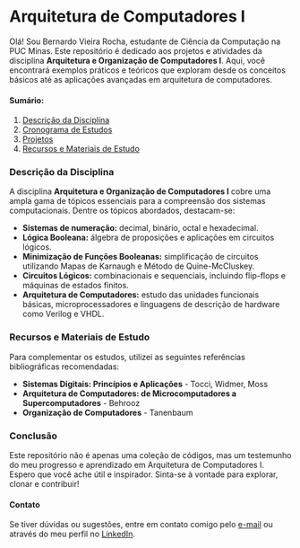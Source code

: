 # Arquitetura de Computadores I

Olá! Sou Bernardo Vieira Rocha, estudante de Ciência da Computação na PUC Minas. Este repositório é dedicado aos projetos e atividades da disciplina **Arquitetura e Organização de Computadores I**. Aqui, você encontrará exemplos práticos e teóricos que exploram desde os conceitos básicos até as aplicações avançadas em arquitetura de computadores.

#### Sumário:
1. [Descrição da Disciplina](#descrição-da-disciplina)
2. [Cronograma de Estudos](#cronograma-de-estudos)
3. [Projetos](#projetos)
4. [Recursos e Materiais de Estudo](#recursos-e-materiais-de-estudo)

### Descrição da Disciplina
A disciplina **Arquitetura e Organização de Computadores I** cobre uma ampla gama de tópicos essenciais para a compreensão dos sistemas computacionais. Dentre os tópicos abordados, destacam-se:

- **Sistemas de numeração:** decimal, binário, octal e hexadecimal.
- **Lógica Booleana:** álgebra de proposições e aplicações em circuitos lógicos.
- **Minimização de Funções Booleanas:** simplificação de circuitos utilizando Mapas de Karnaugh e Método de Quine-McCluskey.
- **Circuitos Lógicos:** combinacionais e sequenciais, incluindo flip-flops e máquinas de estados finitos.
- **Arquitetura de Computadores:** estudo das unidades funcionais básicas, microprocessadores e linguagens de descrição de hardware como Verilog e VHDL.

### Recursos e Materiais de Estudo
Para complementar os estudos, utilizei as seguintes referências bibliográficas recomendadas:

- **Sistemas Digitais: Princípios e Aplicações** - Tocci, Widmer, Moss
- **Arquitetura de Computadores: de Microcomputadores a Supercomputadores** - Behrooz
- **Organização de Computadores** - Tanenbaum

### Conclusão
Este repositório não é apenas uma coleção de códigos, mas um testemunho do meu progresso e aprendizado em Arquitetura de Computadores I. Espero que você ache útil e inspirador. Sinta-se à vontade para explorar, clonar e contribuir!

#### Contato
Se tiver dúvidas ou sugestões, entre em contato comigo pelo [e-mail](mailto:bernardo.rocha.676403@pucminas.br) ou através do meu perfil no [LinkedIn](https://www.linkedin.com/in/bernardovieirarocha/).
